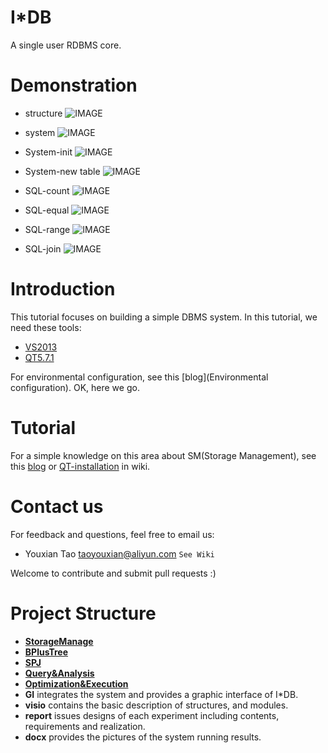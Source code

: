 # I*DB
A single user RDBMS core.

# Demonstration
- structure
![IMAGE](https://github.com/taoyouxian/I-DB/blob/master/docx/images/structure.png)

- system
![IMAGE](https://github.com/taoyouxian/I-DB/blob/master/docx/images/system.png)

- System-init
![IMAGE](https://github.com/taoyouxian/I-DB/blob/master/docx/images/init.png)

- System-new table
![IMAGE](https://github.com/taoyouxian/I-DB/blob/master/docx/images/table.png)

- SQL-count
![IMAGE](https://github.com/taoyouxian/I-DB/blob/master/docx/images/count.png)

- SQL-equal
![IMAGE](https://github.com/taoyouxian/I-DB/blob/master/docx/images/equal.png)

- SQL-range
![IMAGE](https://github.com/taoyouxian/I-DB/blob/master/docx/images/range.png)

- SQL-join
![IMAGE](https://github.com/taoyouxian/I-DB/blob/master/docx/images/join3.png)

# Introduction
This tutorial focuses on building a simple DBMS system.
In this tutorial, we need these tools:
- [VS2013](https://www.visualstudio.com/en-us/news/releasenotes/vs2013-community-vs)
- [QT5.7.1](https://download.qt.io/official_releases/qt/5.7/5.7.0/qt-opensource-windows-x86-msvc2013_64-5.7.0.exe.mirrorlist)

For environmental configuration, see this [blog](Environmental configuration).
OK, here we go.

# Tutorial
For a simple knowledge on this area about SM(Storage Management), see this [blog](http://blog.csdn.net/zephyr_be_brave/article/details/8944967) or [QT-installation](https://github.com/taoyouxian/I-DB/wiki/QT-installation) in wiki.

# Contact us
For feedback and questions, feel free to email us:
- Youxian Tao taoyouxian@aliyun.com `See Wiki`

Welcome to contribute and submit pull requests :)

# Project Structure
- [**StorageManage**](https://github.com/taoyouxian/I-DB/blob/master/report/实验一《存储管理》报告.pdf)
- [**BPlusTree**](https://github.com/taoyouxian/I-DB/blob/master/report/实验二《索引存储》报告.pdf)
- [**SPJ**](https://github.com/taoyouxian/I-DB/blob/master/report/实验三《SPJ算法》报告.pdf)
- [**Query&Analysis**](https://github.com/taoyouxian/I-DB/blob/master/report/实验四《查询分析》报告.pdf)
- [**Optimization&Execution**](https://github.com/taoyouxian/I-DB/blob/master/report/实验五《查询优化与执行》报告.pdf)
- **GI** integrates the system and provides a graphic interface of I*DB.
- **visio** contains the basic description of structures, and modules.
- **report** issues designs of each experiment including contents, requirements and realization.
- **docx** provides the pictures of the system running results.